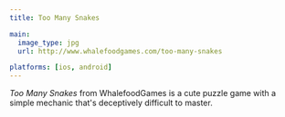 ```yaml
---
title: Too Many Snakes

main:
  image_type: jpg
  url: http://www.whalefoodgames.com/too-many-snakes

platforms: [ios, android]
---
```

*Too Many Snakes* from WhalefoodGames is a cute puzzle game with a simple mechanic that's deceptively difficult to master.